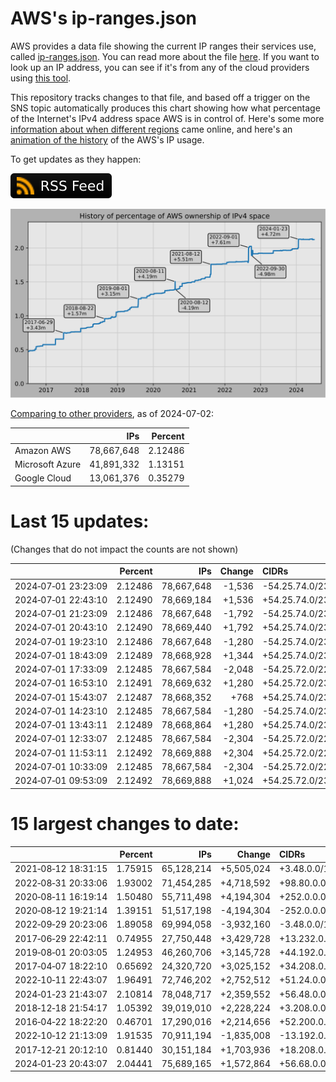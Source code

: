 # AWS's ip-ranges.json

AWS provides a data file showing the current IP ranges their
services use, called [ip-ranges.json](https://ip-ranges.amazonaws.com/ip-ranges.json).
You can read more about the file [here](https://docs.aws.amazon.com/general/latest/gr/aws-ip-ranges.html).
If you want to look up an IP address, you can see if it's from any of the cloud providers using [this tool](https://cloud-ips.s3-us-west-2.amazonaws.com/index.html).

This repository tracks changes to that file, and based off a trigger on the SNS 
topic automatically produces this chart showing how what percentage of the 
Internet's IPv4 address space AWS is in control of.  Here's some 
more [information about when different regions](announces.md) came 
online, and here's an [animation of the history](https://youtu.be/Su25yl7eol8) 
of the AWS's IP usage.

To get updates as they happen:

[![RSS Icon](images/rss_badge.svg)](https://raw.githubusercontent.com/seligman/aws-ip-ranges/master/rss.xml)

![History of AWS](history_count.svg)

[Comparing to other providers](https://github.com/seligman/cloud_sizes), as of 2024-07-02:

| | IPs | Percent |
| --- | ---: | ---: |
| Amazon AWS | 78,667,648 | 2.12486 |
| Microsoft Azure | 41,891,332 | 1.13151 |
| Google Cloud | 13,061,376 | 0.35279 |


# Last 15 updates:

(Changes that do not impact the counts are not shown)

| | Percent | IPs | Change | CIDRs |
| :--- | ---: | ---: | ---: | :--- |
| 2024&#8209;07&#8209;01&nbsp;23:23:09 | 2.12486 | 78,667,648 | -1,536 | -54.25.74.0/23,&nbsp;-54.25.66.0/24,&nbsp;-54.25.69.0/24,&nbsp;... |
| 2024&#8209;07&#8209;01&nbsp;22:43:10 | 2.12490 | 78,669,184 | +1,536 | +54.25.74.0/23,&nbsp;+54.25.66.0/24,&nbsp;+54.25.69.0/24,&nbsp;... |
| 2024&#8209;07&#8209;01&nbsp;21:23:09 | 2.12486 | 78,667,648 | -1,792 | -54.25.74.0/23,&nbsp;-54.25.65.0/24,&nbsp;-54.25.66.0/24,&nbsp;... |
| 2024&#8209;07&#8209;01&nbsp;20:43:10 | 2.12490 | 78,669,440 | +1,792 | +54.25.74.0/23,&nbsp;+54.25.65.0/24,&nbsp;+54.25.66.0/24,&nbsp;... |
| 2024&#8209;07&#8209;01&nbsp;19:23:10 | 2.12486 | 78,667,648 | -1,280 | -54.25.74.0/23,&nbsp;-54.25.66.0/24,&nbsp;-54.25.70.0/24,&nbsp;... |
| 2024&#8209;07&#8209;01&nbsp;18:43:09 | 2.12489 | 78,668,928 | +1,344 | +54.25.74.0/23,&nbsp;+54.25.66.0/24,&nbsp;+54.25.70.0/24,&nbsp;... |
| 2024&#8209;07&#8209;01&nbsp;17:33:09 | 2.12485 | 78,667,584 | -2,048 | -54.25.72.0/22,&nbsp;-54.25.76.0/23,&nbsp;-54.25.66.0/24,&nbsp;... |
| 2024&#8209;07&#8209;01&nbsp;16:53:10 | 2.12491 | 78,669,632 | +1,280 | +54.25.72.0/23,&nbsp;+54.25.66.0/24,&nbsp;+54.25.68.0/24,&nbsp;... |
| 2024&#8209;07&#8209;01&nbsp;15:43:07 | 2.12487 | 78,668,352 | +768 | +54.25.74.0/23,&nbsp;+54.25.76.0/24 |
| 2024&#8209;07&#8209;01&nbsp;14:23:10 | 2.12485 | 78,667,584 | -1,280 | -54.25.74.0/23,&nbsp;-54.25.64.0/24,&nbsp;-54.25.66.0/24,&nbsp;... |
| 2024&#8209;07&#8209;01&nbsp;13:43:11 | 2.12489 | 78,668,864 | +1,280 | +54.25.74.0/23,&nbsp;+54.25.64.0/24,&nbsp;+54.25.66.0/24,&nbsp;... |
| 2024&#8209;07&#8209;01&nbsp;12:33:07 | 2.12485 | 78,667,584 | -2,304 | -54.25.72.0/22,&nbsp;-54.25.76.0/23,&nbsp;-54.25.64.0/24,&nbsp;... |
| 2024&#8209;07&#8209;01&nbsp;11:53:11 | 2.12492 | 78,669,888 | +2,304 | +54.25.72.0/22,&nbsp;+54.25.76.0/23,&nbsp;+54.25.64.0/24,&nbsp;... |
| 2024&#8209;07&#8209;01&nbsp;10:33:09 | 2.12485 | 78,667,584 | -2,304 | -54.25.72.0/22,&nbsp;-54.25.76.0/23,&nbsp;-54.25.64.0/24,&nbsp;... |
| 2024&#8209;07&#8209;01&nbsp;09:53:09 | 2.12492 | 78,669,888 | +1,024 | +54.25.72.0/23,&nbsp;+54.25.71.0/24,&nbsp;+54.25.77.0/24 |


# 15 largest changes to date:

| | Percent | IPs | Change | CIDRs |
| :--- | ---: | ---: | ---: | :--- |
| 2021&#8209;08&#8209;12&nbsp;18:31:15 | 1.75915 | 65,128,214 | +5,505,024 | +3.48.0.0/12,&nbsp;+35.96.0.0/12,&nbsp;+3.152.0.0/13,&nbsp;... |
| 2022&#8209;08&#8209;31&nbsp;20:33:06 | 1.93002 | 71,454,285 | +4,718,592 | +98.80.0.0/12,&nbsp;+184.32.0.0/12,&nbsp;+13.184.0.0/13,&nbsp;... |
| 2020&#8209;08&#8209;11&nbsp;16:19:14 | 1.50480 | 55,711,498 | +4,194,304 | +252.0.0.0/10 |
| 2020&#8209;08&#8209;12&nbsp;19:21:14 | 1.39151 | 51,517,198 | -4,194,304 | -252.0.0.0/10 |
| 2022&#8209;09&#8209;29&nbsp;20:23:06 | 1.89058 | 69,994,058 | -3,932,160 | -3.48.0.0/12,&nbsp;-35.96.0.0/12,&nbsp;-3.240.0.0/13,&nbsp;... |
| 2017&#8209;06&#8209;29&nbsp;22:42:11 | 0.74955 | 27,750,448 | +3,429,728 | +13.232.0.0/13,&nbsp;+34.240.0.0/13,&nbsp;+35.168.0.0/13,&nbsp;... |
| 2019&#8209;08&#8209;01&nbsp;20:03:05 | 1.24953 | 46,260,706 | +3,145,728 | +44.192.0.0/10,&nbsp;-3.192.0.0/12 |
| 2017&#8209;04&#8209;07&nbsp;18:22:10 | 0.65692 | 24,320,720 | +3,025,152 | +34.208.0.0/12,&nbsp;+34.224.0.0/12,&nbsp;+13.58.0.0/15,&nbsp;... |
| 2022&#8209;10&#8209;11&nbsp;22:43:07 | 1.96491 | 72,746,202 | +2,752,512 | +51.24.0.0/13,&nbsp;+57.104.0.0/13,&nbsp;+51.20.0.0/14,&nbsp;... |
| 2024&#8209;01&#8209;23&nbsp;21:43:07 | 2.10814 | 78,048,717 | +2,359,552 | +56.48.0.0/13,&nbsp;+16.28.0.0/14,&nbsp;+16.64.0.0/14,&nbsp;... |
| 2018&#8209;12&#8209;18&nbsp;21:54:17 | 1.05392 | 39,019,010 | +2,228,224 | +3.208.0.0/12,&nbsp;+3.224.0.0/12,&nbsp;+13.48.0.0/15 |
| 2016&#8209;04&#8209;22&nbsp;18:22:20 | 0.46701 | 17,290,016 | +2,214,656 | +52.200.0.0/13,&nbsp;+52.208.0.0/13,&nbsp;+52.36.0.0/14,&nbsp;... |
| 2022&#8209;10&#8209;12&nbsp;21:13:09 | 1.91535 | 70,911,194 | -1,835,008 | -13.192.0.0/13,&nbsp;-16.28.0.0/14,&nbsp;-40.172.0.0/14,&nbsp;... |
| 2017&#8209;12&#8209;21&nbsp;20:12:10 | 0.81440 | 30,151,184 | +1,703,936 | +18.208.0.0/13,&nbsp;+18.204.0.0/14,&nbsp;+18.224.0.0/14,&nbsp;... |
| 2024&#8209;01&#8209;23&nbsp;20:43:07 | 2.04441 | 75,689,165 | +1,572,864 | +56.68.0.0/14,&nbsp;+56.128.0.0/14,&nbsp;+56.136.0.0/14,&nbsp;... |

